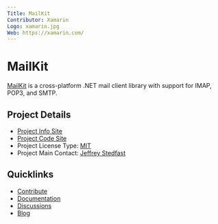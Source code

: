 ```yaml
---
Title: MailKit
Contributor: Xamarin
Logo: xamarin.jpg
Web: https://xamarin.com/
---
```

# MailKit

[MailKit](https://github.com/jstedfast/MailKit) is a cross-platform .NET mail client library with support for IMAP, POP3, and SMTP.

## Project Details
* [Project Info Site](https://github.com/jstedfast/MailKit)
* [Project Code Site](https://github.com/jstedfast/MailKit)
* Project License Type: [MIT](https://github.com/jstedfast/MailKit/blob/master/License.md)
* Project Main Contact: [Jeffrey Stedfast](jeff@xamarin.com)

## Quicklinks

* [Contribute](https://github.com/jstedfast/MailKit#contributing) 
* [Documentation](http://www.mimekit.net/docs)
* [Discussions](https://github.com/jstedfast/MailKit/issues)
* [Blog](https://jeffreystedfast.blogspot.com/search/label/mailkit)
